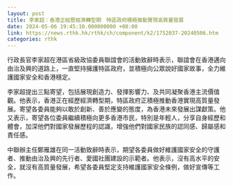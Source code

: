 ```yaml
---
layout: post
title: 李家超：香港正經歷經濟轉型期　特區政府積極推動實現高質量發展
date: 2024-05-06 19:45:10.000000000 +08:00
link: https://news.rthk.hk/rthk/ch/component/k2/1752037-20240506.htm
categories: rthk
---
```


行政長官李家超在港區省級政協委員聯誼會的活動致辭時表示，聯誼會在香港邁向由治及興的道路上，一直堅持擁護特區政府，並積極向公眾說好國家故事，全力維護國家安全和香港穩定。

李家超提出三點寄望，包括展現創造力、發揮影響力、及共同凝聚香港主流價值觀。他表示，香港正在經歷經濟轉型期，特區政府正積極推動香港實現高質量發展。寄望各委員能夠以敢於創新、善於應變的態度，為香港未來發展出謀獻策。他又表示，寄望各位委員繼續積極向更多香港市民，特別是年輕人，分享自身經歷和體會，加深他們對國家發展歷程的認識，增強他們對國家民族的認同感、歸屬感和責任感。

中聯辦主任鄭雁雄在同一活動致辭時表示，期望各委員做好維護國家安全的守護者、推動由治及興的先行者、愛國社團建設的示範者。他表示，沒有高水平的安全，就沒有高質量發展，希望各委員堅定支持維護國家安全條例，做好宣傳等工作。

